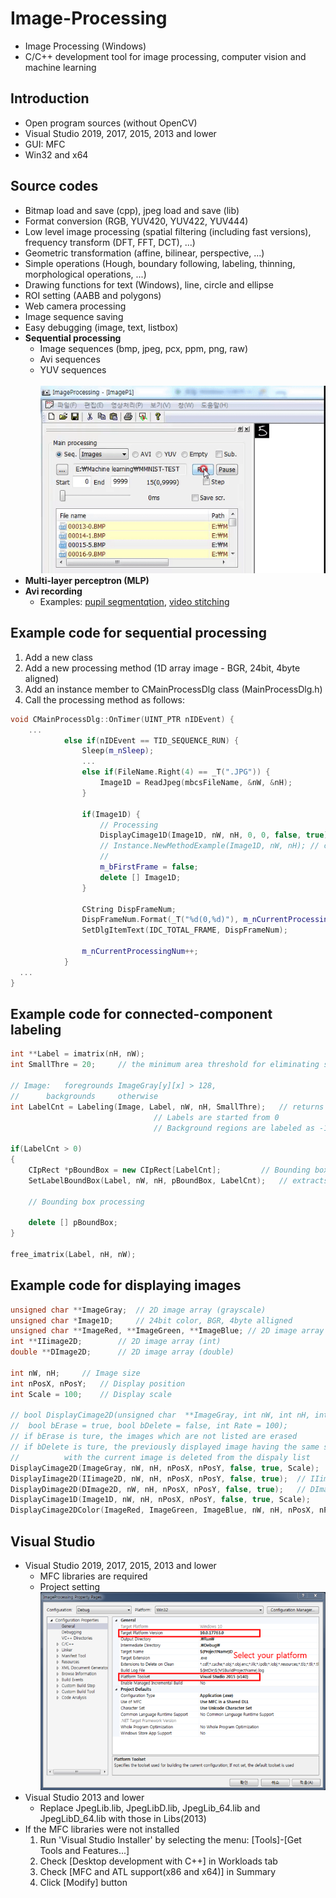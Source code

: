 # Image-Processing
* Image Processing (Windows)
* C/C++ development tool for image processing, computer vision and machine learning

## Introduction
* Open program sources (without OpenCV)
* Visual Studio 2019, 2017, 2015, 2013 and lower 
* GUI: MFC
* Win32 and x64

## Source codes
* Bitmap load and save (cpp), jpeg load and save (lib)
* Format conversion (RGB, YUV420, YUV422, YUV444)
* Low level image processing (spatial filtering (including fast versions), frequency transform (DFT, FFT, DCT), ...)
* Geometric transformation (affine, bilinear, perspective, ...)
* Simple operations (Hough, boundary following, labeling, thinning, morphological operations, ...)
* Drawing functions for text (Windows), line, circle and ellipse
* ROI setting (AABB and polygons)
* Web camera processing
* Image sequence saving
* Easy debugging (image, text, listbox)
* **Sequential processing**
  + Image sequences (bmp, jpeg, pcx, ppm, png, raw)
  + Avi sequences
  + YUV sequences
<br><br> <img src="Image_processing_01.gif"></img>  
* **Multi-layer perceptron (MLP)**
* **Avi recording**
  + Examples: [pupil segmentqtion](https://sites.google.com/site/khuaris/home/pupil-segmentation), [video stitching](https://sites.google.com/site/khuaris/home/video-stitching)

## Example code for sequential processing
1. Add a new class
2. Add a new processing method (1D array image - BGR, 24bit, 4byte aligned) 
3. Add an instance member to CMainProcessDlg class (MainProcessDlg.h)
4. Call the processing method as follows: 
``` C++
void CMainProcessDlg::OnTimer(UINT_PTR nIDEvent) {
    ...
			else if(nIDEvent == TID_SEQUENCE_RUN) {
				Sleep(m_nSleep);
				...
				else if(FileName.Right(4) == _T(".JPG")) {
					Image1D = ReadJpeg(mbcsFileName, &nW, &nH);
				}

				if(Image1D) {
					// Processing
					DisplayCimage1D(Image1D, nW, nH, 0, 0, false, true);
					// Instance.NewMethodExample(Image1D, nW, nH); // call 
					//
					m_bFirstFrame = false;
					delete [] Image1D;
				}
			
				CString DispFrameNum;
				DispFrameNum.Format(_T("%d(0,%d)"), m_nCurrentProcessingNum, m_nSequenceLength-1);
				SetDlgItemText(IDC_TOTAL_FRAME, DispFrameNum);

				m_nCurrentProcessingNum++;
			}
  ...
}
```

## Example code for connected-component labeling
``` C++
int **Label = imatrix(nH, nW);
int SmallThre = 20; 	// the minimum area threshold for eliminating small connected components

// Image: 	foregrounds	ImageGray[y][x] > 128, 
// 		backgrounds 	otherwise
int LabelCnt = Labeling(Image, Label, nW, nH, SmallThre); 	// returns the number of labels
								// Labels are started from 0
								// Background regions are labeled as -1

if(LabelCnt > 0)
{
	CIpRect *pBoundBox = new CIpRect[LabelCnt]; 		// Bounding box (AABB: axis aligned bounding box)
	SetLabelBoundBox(Label, nW, nH, pBoundBox, LabelCnt); 	// extracts bounding boxes
	
	// Bounding box processing
	
	delete [] pBoundBox;
}
		
free_imatrix(Label, nH, nW);
``` 

## Example code for displaying images
``` C++
unsigned char **ImageGray;	// 2D image array (grayscale)
unsigned char *Image1D; 	// 24bit color, BGR, 4byte alligned
unsigned char **ImageRed, **ImageGreen, **ImageBlue; // 2D image array (red, green and blue components)
int **IIimage2D;		// 2D image array (int)
double **DImage2D;		// 2D image array (double)

int nW, nH;		// Image size
int nPosX, nPosY; 	// Display position
int Scale = 100;	// Display scale

// bool DisplayCimage2D(unsigned char  **ImageGray, int nW, int nH, int nPosX, int nPosY, 
//	bool bErase = true, bool bDelete = false, int Rate = 100);
// if bErase is ture, the images which are not listed are erased
// if bDelete is ture, the previously displayed image having the same size and the same position 
//			with the current image is deleted from the dispaly list
DisplayCimage2D(ImageGray, nW, nH, nPosX, nPosY, false, true, Scale);
DisplayIimage2D(IIimage2D, nW, nH, nPosX, nPosY, false, true);	// IIimage2D data are normalized to [0, 255]
DisplayDimage2D(DImage2D, nW, nH, nPosX, nPosY, false, true);	// DImage2D data are normalized to [0, 255]
DisplayCimage1D(Image1D, nW, nH, nPosX, nPosY, false, true, Scale);
DisplayCimage2DColor(ImageRed, ImageGreen, ImageBlue, nW, nH, nPosX, nPosY, false, true, Scale);
``` 

## Visual Studio
* Visual Studio 2019, 2017, 2015, 2013 and lower 
  + MFC libraries are required    	  
  + Project setting
<br> <img src="Image_processing_02.png"></img>  
* Visual Studio 2013 and lower 
  + Replace JpegLib.lib, JpegLibD.lib, JpegLib_64.lib and JpegLibD_64.lib with those in Libs(2013)
* If the MFC libraries were not installed
  1. Run 'Visual Studio Installer' by selecting the menu: [Tools]-[Get Tools and Features...]
  2. Check [Desktop development with C++] in Workloads tab 
  3. Check [MFC and ATL support(x86 and x64)] in Summary
  4. Click [Modify] button
